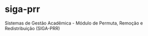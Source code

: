 siga-prr
========

Sistemas de Gestão Acadêmica - Módulo de Permuta, Remoção e Redistribuição (SIGA-PRR)
